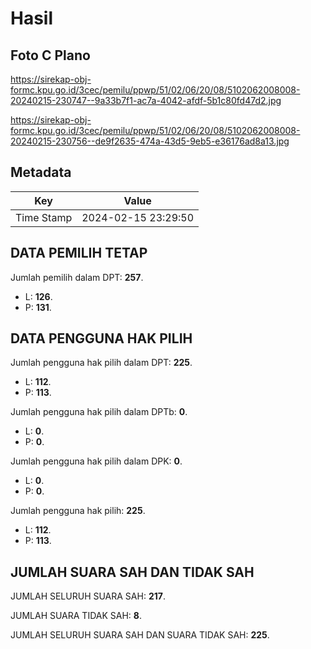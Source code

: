 # Hasil

## Foto C Plano

https://sirekap-obj-formc.kpu.go.id/3cec/pemilu/ppwp/51/02/06/20/08/5102062008008-20240215-230747--9a33b7f1-ac7a-4042-afdf-5b1c80fd47d2.jpg

https://sirekap-obj-formc.kpu.go.id/3cec/pemilu/ppwp/51/02/06/20/08/5102062008008-20240215-230756--de9f2635-474a-43d5-9eb5-e36176ad8a13.jpg


## Metadata

| Key        | Value               |
| ---------- | ------------------- |
| Time Stamp | 2024-02-15 23:29:50 |


## DATA PEMILIH TETAP

Jumlah pemilih dalam DPT: **257**.
 * L: **126**.
 * P: **131**.

## DATA PENGGUNA HAK PILIH

Jumlah pengguna hak pilih dalam DPT: **225**.
 * L: **112**.
 * P: **113**.

Jumlah pengguna hak pilih dalam DPTb: **0**.
 * L: **0**.
 * P: **0**.

Jumlah pengguna hak pilih dalam DPK: **0**.
 * L: **0**.
 * P: **0**.

Jumlah pengguna hak pilih: **225**.
 * L: **112**.
 * P: **113**.

## JUMLAH SUARA SAH DAN TIDAK SAH

JUMLAH SELURUH SUARA SAH: **217**.

JUMLAH SUARA TIDAK SAH: **8**.

JUMLAH SELURUH SUARA SAH DAN SUARA TIDAK SAH: **225**.


